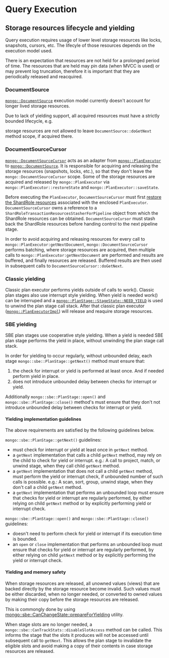 # Query Execution

## Storage resources lifecycle and yielding

Query execution requires usage of lower level storage resources like locks, snapshots, cursors, etc.
The lifecyle of those resources depends on the execution model used.

There is an expectation that resources are not held for a prolonged period of time. The resources
that are held may pin data (when MVCC is used) or may prevent log truncation, therefore it is
important that they are periodically released and reacquired.

### DocumentSource

[`mongo::DocumentSource`](https://github.com/10gen/mongo/blob/master/src/mongo/db/pipeline/document_source.h#L198)
execution model currently doesn't account for longer lived storage resources.

Due to lack of yielding support, all acquired resources must have a strictly bounded lifecycle, e.g.

storage resources are not allowed to leave `DocumentSource::doGetNext` method scope, if acquired
there.

### DocumentSourceCursor

[`mongo::DocumentSourceCursor`](https://github.com/10gen/mongo/blob/master/src/mongo/db/pipeline/document_source_cursor.h#L73)
acts as an adapter from [`mongo::PlanExecutor`](https://github.com/10gen/mongo/blob/master/src/mongo/db/query/plan_executor.h#L129)  
to [`mongo::DocumentSource`](https://github.com/10gen/mongo/blob/master/src/mongo/db/pipeline/document_source.h#L198). It
is responsible for acquiring and releasing the storage resources (snapshots, locks, etc.), so that
they don't leave the `mongo::DocumentSourceCursor` scope. Some of the storage resources are acquired
and released by `mongo::PlanExecutor` via `mongo::PlanExecutor::restoreState` and
`mongo::PlanExecutor::saveState`.

Before executing the `PlanExecutor`, `DocumentSourceCursor` must first [restore the ShardRole resources](https://github.com/mongodb/mongo/blob/master/src/mongo/db/README_shard_role_api.md#yielding-and-restoring) associated with the enclosed `PlanExecutor`. `DocumentSourceCursor` owns a reference to a `ShardRoleTransactionResourcesStasherForPipeline` object from which the ShardRole resources can be obtained. `DocumentSourceCursor` must stash back the ShardRole resources before handing control to the next pipeline stage.

In order to avoid acquiring and releasing resources for every call to
`mongo::PlanExecutor:getNextDocument`, `mongo::DocumentSourceCursor`
performs batching, where storage resources are acquired, then multiple calls to
`mongo::PlanExecutor:getNextDocument` are performed and results are buffered, and finally resources
are released. Buffered results are then used in subsequent calls to
`DocumentSourceCursor::doGetNext`.

### Classic yielding

Classic plan executor performs yields outside of calls to work(). Classic plan stages also use
interrupt style yielding. When yield is needed work() can be interruped and a
[`mongo::PlanStage::StageState::NEED_YIELD`](https://github.com/10gen/mongo/blob/master/src/mongo/db/exec/plan_stage.h#L166-L184)
is used to unwind the plan stage call stack. After that classic plan executor
([`mongo::PlanExecutorImpl`](https://github.com/10gen/mongo/blob/master/src/mongo/db/query/plan_executor_impl.h#L118`))
will release and reaquire storage resources.

### SBE yielding

SBE plan stages use cooperative style yielding. When a yield is needed SBE plan stage performs the
yield in place, without unwinding the plan stage call stack.

In order for yielding to occur regularly, without unbounded delay, each stage
`mongo::sbe::PlanStage::getNext()` method must ensure that:

1. the check for interrupt or yield is performed at least once. And if needed perform yield in
   place.
2. does not introduce unbounded delay between checks for interrupt or yield.

Additionally `mongo::sbe::PlanStage::open()` and `mongo::sbe::PlanStage::close()` method's must
ensure that they don't not introduce unbounded delay between checks for interrupt or yield.

#### Yielding implementation guidelines

The above requirements are satisfied by the following guidelines below.

`mongo::sbe::PlanStage::getNext()` guidelines:

- must check for interrupt or yield at least once in `getNext` method.
- a `getNext` implementation that calls a child `getNext` method, may rely on the child to check for
  yield or interrupt.
  e.g.: A call to project, match, or unwind stage, when they call child `getNext` method.
- a `getNext` implementation that does not call a child `getNext` method, must perform the yield or
  interrupt check, if unbounded number of such calls is possible.
  e.g.: A scan, sort, group, unwind stage, when they don't call a child `getNext` method.
- a `getNext` implementation that performs an unbounded loop must ensure that checks for yield or
  interrupt are regularly performed,
  by either relying on child `getNext` method or by explicitly performing yield or interrupt check.

`mongo::sbe::PlanStage::open()` and `mongo::sbe::PlanStage::close()` guidelines:

- doesn't need to perform check for yield or interrupt if its execution time is bounded.
- an `open` or `close` implementation that performs an unbounded loop must ensure that checks for
  yield or interrupt are regularly performed, by either relying on child `getNext` method or by
  explicitly performing the yield or interrupt check.

#### Yielding and memory safety

When storage resources are released, all unowned values (views) that are backed directly by the
storage resource become invalid.
Such values must be either discarded, when no longer needed, or converted to owned values by making
their copy before the storage resources are released.

This is commongly done by using
[mongo::sbe::CanChangeState::prepareForYielding](https://github.com/10gen/mongo/blob/master/src/mongo/db/exec/sbe/stages/stages.h#L126)
utility.

When stage slots are no longer needed, a `mongo::sbe::CanTrackStats::disableSlotAccess` method can
be called. This informs the stage that the slots it produces will not be accessed until subsequent
call to `getNext`. This allows the plan stage to invalidate the eligible slots and avoid making a
copy of their contents in case storage resources are released.
